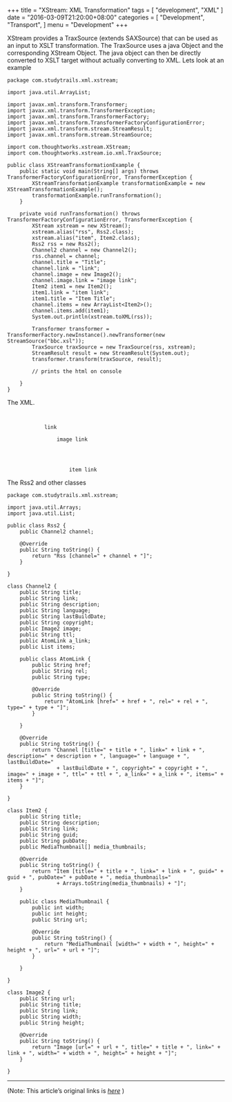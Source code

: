 
+++
title = "XStream: XML Transformation"
tags = [
    "development",
    "XML"
]
date = "2016-03-09T21:20:00+08:00"
categories = [
    "Development",
    "Transport",
]
menu = "Development"
+++

XStream provides a TraxSource (extends SAXSource) that can be used as an input to XSLT transformation. The TraxSource uses a java Object and the corresponding XStream Object. The java object can then be directly converted to XSLT target without actually converting to XML. Lets look at an example

```
package com.studytrails.xml.xstream;

import java.util.ArrayList;

import javax.xml.transform.Transformer;
import javax.xml.transform.TransformerException;
import javax.xml.transform.TransformerFactory;
import javax.xml.transform.TransformerFactoryConfigurationError;
import javax.xml.transform.stream.StreamResult;
import javax.xml.transform.stream.StreamSource;

import com.thoughtworks.xstream.XStream;
import com.thoughtworks.xstream.io.xml.TraxSource;

public class XStreamTransformationExample {
	public static void main(String[] args) throws TransformerFactoryConfigurationError, TransformerException {
		XStreamTransformationExample transformationExample = new XStreamTransformationExample();
		transformationExample.runTransformation();
	}

	private void runTransformation() throws TransformerFactoryConfigurationError, TransformerException {
		XStream xstream = new XStream();
		xstream.alias("rss", Rss2.class);
		xstream.alias("item", Item2.class);
		Rss2 rss = new Rss2();
		Channel2 channel = new Channel2();
		rss.channel = channel;
		channel.title = "Title";
		channel.link = "link";
		channel.image = new Image2();
		channel.image.link = "image link";
		Item2 item1 = new Item2();
		item1.link = "item link";
		item1.title = "Item Title";
		channel.items = new ArrayList<Item2>();
		channel.items.add(item1);
		System.out.println(xstream.toXML(rss));

		Transformer transformer = TransformerFactory.newInstance().newTransformer(new StreamSource("bbc.xsl"));
		TraxSource traxSource = new TraxSource(rss, xstream);
		StreamResult result = new StreamResult(System.out);
		transformer.transform(traxSource, result);

		// prints the html on console

	}
}
```
<!--more-->

The XML.
```


			link

				image link




					item link

```

The Rss2 and other classes

```
package com.studytrails.xml.xstream;

import java.util.Arrays;
import java.util.List;

public class Rss2 {
	public Channel2 channel;

	@Override
	public String toString() {
		return "Rss [channel=" + channel + "]";
	}

}

class Channel2 {
	public String title;
	public String link;
	public String description;
	public String language;
	public String lastBuildDate;
	public String copyright;
	public Image2 image;
	public String ttl;
	public AtomLink a_link;
	public List items;

	public class AtomLink {
		public String href;
		public String rel;
		public String type;

		@Override
		public String toString() {
			return "AtomLink [href=" + href + ", rel=" + rel + ", type=" + type + "]";
		}

	}

	@Override
	public String toString() {
		return "Channel [title=" + title + ", link=" + link + ", description=" + description + ", language=" + language + ", lastBuildDate="
				+ lastBuildDate + ", copyright=" + copyright + ", image=" + image + ", ttl=" + ttl + ", a_link=" + a_link + ", items=" + items + "]";
	}

}

class Item2 {
	public String title;
	public String description;
	public String link;
	public String guid;
	public String pubDate;
	public MediaThumbnail[] media_thumbnails;

	@Override
	public String toString() {
		return "Item [title=" + title + ", link=" + link + ", guid=" + guid + ", pubDate=" + pubDate + ", media_thumbnails="
				+ Arrays.toString(media_thumbnails) + "]";
	}

	public class MediaThumbnail {
		public int width;
		public int height;
		public String url;

		@Override
		public String toString() {
			return "MediaThumbnail [width=" + width + ", height=" + height + ", url=" + url + "]";
		}

	}

}

class Image2 {
	public String url;
	public String title;
	public String link;
	public String width;
	public String height;

	@Override
	public String toString() {
		return "Image [url=" + url + ", title=" + title + ", link=" + link + ", width=" + width + ", height=" + height + "]";
	}

}
```

------------------

(Note: This article’s original links is [*here*](http://www.studytrails.com/java/xml/xstream/xstream-xml-transformation.jsp "XML Transformation") )
